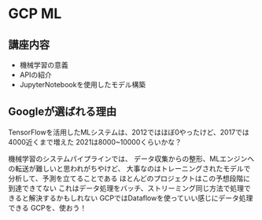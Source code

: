 # GCP ML

## 講座内容

- 機械学習の意義
- APIの紹介
- JupyterNotebookを使用したモデル構築

## Googleが選ばれる理由

TensorFlowを活用したMLシステムは、2012ではほぼ0やったけど、2017では4000近くまで増えた
2021は8000~10000くらいかな？

機械学習のシステムパイプラインでは、
データ収集からの整形、MLエンジンへの転送が難しいと思われがちやけど、
大事なのはトレーニングされたモデルで分析して、予測を立てることである
ほとんどのプロジェクトはこの予想段階に到達できてない
これはデータ処理をバッチ、ストリーミング同じ方法で処理できると解決するかもしれない
GCPではDataflowを使っていい感じにデータ処理できる
GCPを、使おう！

